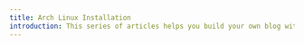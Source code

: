 ```yaml
---
title: Arch Linux Installation
introduction: This series of articles helps you build your own blog with DoIt theme from scratch.
---
```

